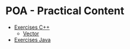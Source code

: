 # POA - Practical Content

- [Exercises C++](exercises-cpp)
  - [Vector](exercises-cpp/vector)
- [Exercises Java](exercises-java)
